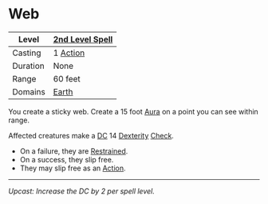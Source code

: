 # Web

| Level    | [2nd Level Spell](2nd%20Level%20Spells.md)          |
| -------- | --------------------------------------------------- |
| Casting  | 1 [Action](../../../../Game%20Procedures/Action.md) |
| Duration | None                                                |
| Range    | 60 feet                                             |
| Domains  | [Earth](../../Spell%20Domains/Earth.md)          |

You create a sticky web. Create a 15 foot [Aura](../../Areas%20of%20Effect/Aura.md) on a point you can see within range.

Affected creatures make a [DC](../../../../Game%20Procedures/DC.md) 14 [Dexterity](../../../../Player%20Characters/Chosen%20Statistics/Dexterity.md) [Check](../../../../Game%20Procedures/Check.md).

- On a failure, they are [Restrained](../../../../Conditions/Restrained.md).
- On a success, they slip free.
- They may slip free as an [Action](../../../../Game%20Procedures/Action.md).

---
*Upcast: Increase the DC by 2 per spell level.*
